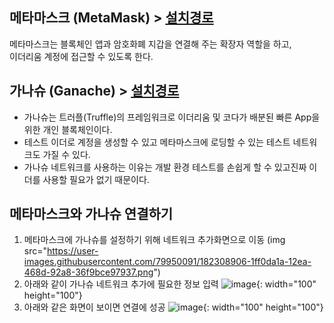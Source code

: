 ## 메타마스크 (MetaMask) > [설치경로](https://metamask.io/)

메타마스크는 블록체인 앱과 암호화폐 지갑을 연결해 주는 확장자 역할을 하고, <br>이더리움 계정에 접근할 수 있도록 한다.

## 가나슈 (Ganache) > [설치경로](https://trufflesuite.com/ganache/)

* 가나슈는 트러플(Truffle)의 프레임워크로 이더리움 및 코다가 배분된 빠른 App을 위한 개인 블록체인이다.
* 테스트 이더로 계정을 생성할 수 있고 메타마스크에 로딩할 수 있는 테스트 네트워크도 가질 수 있다.
* 가나슈 네트워크를 사용하는 이유는 개발 환경 테스트를 손쉽게 할 수 있고진짜 이더를 사용할 필요가 없기 때문이다.

## 메타마스크와 가나슈 연결하기

1. 메타마스크에 가나슈를 설정하기 위해 네트워크 추가화면으로 이동
(img src="https://user-images.githubusercontent.com/79950091/182308906-1ff0da1a-12ea-468d-92a8-36f9bce97937.png")
2. 아래와 같이 가나슈 네트워크 추가에 필요한 정보 입력
![image](https://user-images.githubusercontent.com/79950091/182309881-6a8001e6-0a2b-4bf0-94b8-0800d3849792.png){: width="100" height="100"}
3. 아래와 같은 화면이 보이면 연결에 성공
![image](https://user-images.githubusercontent.com/79950091/182310037-759685ce-6ab2-45f0-8209-b4943990d706.png){: width="100" height="100"}


